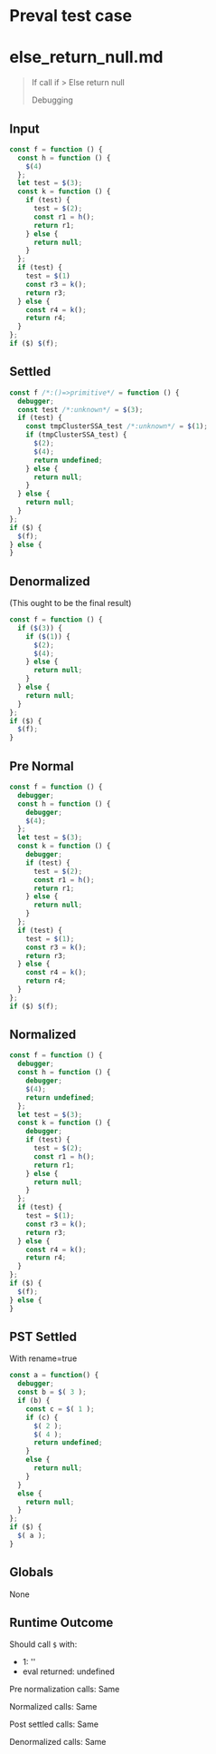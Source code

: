 # Preval test case

# else_return_null.md

> If call if > Else return null
>
> Debugging

## Input

`````js filename=intro
const f = function () {
  const h = function () {
    $(4)
  };
  let test = $(3);
  const k = function () {
    if (test) {
      test = $(2);
      const r1 = h();
      return r1;
    } else {
      return null;
    }
  };
  if (test) {
    test = $(1)
    const r3 = k();
    return r3;
  } else {
    const r4 = k();
    return r4;
  }
};
if ($) $(f);
`````

## Settled


`````js filename=intro
const f /*:()=>primitive*/ = function () {
  debugger;
  const test /*:unknown*/ = $(3);
  if (test) {
    const tmpClusterSSA_test /*:unknown*/ = $(1);
    if (tmpClusterSSA_test) {
      $(2);
      $(4);
      return undefined;
    } else {
      return null;
    }
  } else {
    return null;
  }
};
if ($) {
  $(f);
} else {
}
`````

## Denormalized
(This ought to be the final result)

`````js filename=intro
const f = function () {
  if ($(3)) {
    if ($(1)) {
      $(2);
      $(4);
    } else {
      return null;
    }
  } else {
    return null;
  }
};
if ($) {
  $(f);
}
`````

## Pre Normal


`````js filename=intro
const f = function () {
  debugger;
  const h = function () {
    debugger;
    $(4);
  };
  let test = $(3);
  const k = function () {
    debugger;
    if (test) {
      test = $(2);
      const r1 = h();
      return r1;
    } else {
      return null;
    }
  };
  if (test) {
    test = $(1);
    const r3 = k();
    return r3;
  } else {
    const r4 = k();
    return r4;
  }
};
if ($) $(f);
`````

## Normalized


`````js filename=intro
const f = function () {
  debugger;
  const h = function () {
    debugger;
    $(4);
    return undefined;
  };
  let test = $(3);
  const k = function () {
    debugger;
    if (test) {
      test = $(2);
      const r1 = h();
      return r1;
    } else {
      return null;
    }
  };
  if (test) {
    test = $(1);
    const r3 = k();
    return r3;
  } else {
    const r4 = k();
    return r4;
  }
};
if ($) {
  $(f);
} else {
}
`````

## PST Settled
With rename=true

`````js filename=intro
const a = function() {
  debugger;
  const b = $( 3 );
  if (b) {
    const c = $( 1 );
    if (c) {
      $( 2 );
      $( 4 );
      return undefined;
    }
    else {
      return null;
    }
  }
  else {
    return null;
  }
};
if ($) {
  $( a );
}
`````

## Globals

None

## Runtime Outcome

Should call `$` with:
 - 1: '<function>'
 - eval returned: undefined

Pre normalization calls: Same

Normalized calls: Same

Post settled calls: Same

Denormalized calls: Same
